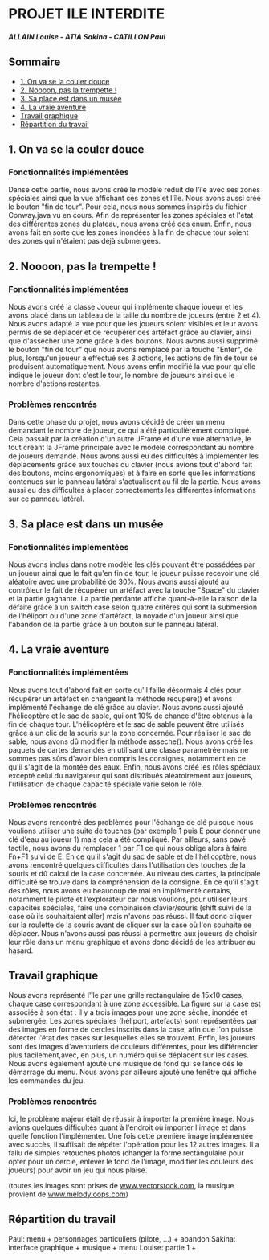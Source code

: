 PROJET ILE INTERDITE
========
##### ALLAIN Louise - ATIA Sakina - CATILLON Paul

## Sommaire
* [1. On va se la couler douce](#1.-On-va-se-la-couler-douce)
* [2. Noooon, pas la trempette !](#2.-Noooon,-pas-la-trempette-!)
* [3. Sa place est dans un musée](#3.-Sa-place-est-dans-un-musée)
* [4. La vraie aventure](#4.-La-vraie-aventure)
* [Travail graphique](#Travail-graphique)
* [Répartition du travail](#Répartition-du-travail)

## 1. On va se la couler douce

### Fonctionnalités implémentées

Danse cette partie, nous avons créé le modèle réduit de l'île avec ses zones spéciales ainsi que la vue affichant ces zones et l'île. Nous avons aussi créé le bouton "fin de tour". Pour cela, nous nous sommes inspirés du fichier Conway.java vu en cours. Afin de représenter les zones spéciales et l'état des différentes zones du plateau, nous avons créé des enum. Enfin, nous avons fait en sorte que les zones inondées à la fin de chaque tour soient des zones qui n'étaient pas déjà submergées.

## 2. Noooon, pas la trempette !

### Fonctionnalités implémentées

Nous avons créé la classe Joueur qui implémente chaque joueur et les avons placé dans un tableau de la taille du nombre de joueurs (entre 2 et 4). Nous avons adapté la vue pour que les joueurs soient visibles et leur avons permis de se déplacer et de récupérer des artéfact grâce au clavier, ainsi que d'assécher une zone grâce à des boutons. Nous avons aussi supprimé le bouton "fin de tour" que nous avons remplacé par la touche "Enter", de plus, lorsqu'un joueur a effectué ses 3 actions, les actions de fin de tour se produisent automatiquement. Nous avons enfin modifié la vue pour qu'elle indique le joueur dont c'est le tour, le nombre de joueurs ainsi que le nombre d'actions restantes.

### Problèmes rencontrés

Dans cette phase du projet, nous avons décidé de créer un menu demandant le nombre de joueur, ce qui a été particulièrement compliqué. Cela passait par la création d'un autre JFrame et d'une vue alternative, le tout créant la JFrame principale avec le modèle correspondant au nombre de joueurs demandé. Nous avons aussi eu des difficultés à implémenter les déplacements grâce aux touches du clavier (nous avions tout d'abord fait des boutons, moins ergonomiques) et à faire en sorte que les informations contenues sur le panneau latéral s'actualisent au fil de la partie. Nous avons aussi eu des difficultés à placer correctements les différentes informations sur ce panneau latéral.

## 3. Sa place est dans un musée

### Fonctionnalités implémentées

Nous avons inclus dans notre modèle les clés pouvant être possédées par un joueur ainsi que le fait qu'en fin de tour, le joueur puisse recevoir une clé aléatoire avec une probabilité de 30%. Nous avons aussi ajouté au contrôleur le fait de récupérer un artéfact avec la touche "Space" du clavier et la partie gagnante. La partie perdante affiche quant-à-elle la raison de la défaite grâce à un switch case selon quatre critères qui sont la submersion de l'héliport ou d'une zone d'artéfact, la noyade d'un joueur ainsi que l'abandon de la partie grâce à un bouton sur le panneau latéral.

## 4. La vraie aventure

### Fonctionnalités implémentées

Nous avons tout d'abord fait en sorte qu'il faille désormais 4 clés pour récupérer un artéfact en changeant la méthode recupere() et avons implémenté l'échange de clé grâce au clavier. 
Nous avons aussi ajouté l'hélicoptère et le sac de sable, qui ont 10% de chance d'être obtenus à la fin de chaque tour. L'hélicoptère et le sac de sable peuvent être utilisés grâce à un clic de la souris sur la zone concernée. Pour réaliser le sac de sable, nous avons dû modifier la méthode asseche(). 
Nous avons créé les paquets de cartes demandés en utilisant une classe paramétrée mais ne sommes pas sûrs d'avoir bien compris les consignes, notamment en ce qu'il s'agit de la montée des eaux.
Enfin, nous avons créé les rôles spéciaux excepté celui du navigateur qui sont distribués aléatoirement aux joueurs, l'utilisation de chaque capacité spéciale varie selon le rôle.

### Problèmes rencontrés

Nous avons rencontré des problèmes pour l'échange de clé puisque nous voulions utiliser une suite de touches (par exemple 1 puis E pour donner une clé d'eau au joueur 1) mais cela a été compliqué. Par ailleurs, sans pavé tactile, nous avons du remplacer 1 par F1 ce qui nous oblige alors à faire Fn+F1 suivi de E. 
En ce qu'il s'agit du sac de sable et de l'hélicoptère, nous avons rencontré quelques difficultés dans l'utilisation des touches de la souris et dû calcul de la case concernée. 
Au niveau des cartes, la principale difficulté se trouve dans la compréhension de la consigne.
En ce qu'il s'agit des rôles, nous avons eu beaucoup de mal en implémenté certains, notamment le pilote et l'explorateur car nous voulions, pour utiliser leurs capacités spéciales, faire une combinaison clavier/souris (shift suivi de la case où ils souhaitaient aller) mais n'avons pas réussi. Il faut donc cliquer sur la roulette de la souris avant de cliquer sur la case où l'on souhaite se déplacer. Nous n'avons aussi pas réussi à permettre aux joueurs de choisir leur rôle dans un menu graphique et avons donc décidé de les attribuer au hasard. 

## Travail graphique
Nous avons représenté l'île par une grille rectangulaire de 15x10 cases, chaque case correspondant à une zone accessible. La figure sur la case est associée à son état : il y a trois images pour une zone sèche, inondée et submergée. Les zones spéciales (héliport, artefacts) sont représentées par des images en forme de cercles inscrits dans la case, afin que l'on puisse détecter l'état des cases sur lesquelles elles se trouvent. Enfin, les joueurs sont des images d'aventuriers de couleurs différentes, pour les différencier plus facilement,avec, en plus, un numéro qui se déplacent sur les cases. 
Nous avons également ajouté une musique de fond qui se lance dès le démarrage du menu. Nous avons par ailleurs ajouté une fenêtre qui affiche les commandes du jeu.

### Problèmes rencontrés
Ici, le problème majeur était de réussir à importer la première image. Nous avions quelques difficultés quant à l'endroit où importer l'image et dans quelle fonction l'implémenter. Une fois cette première image implémentée avec succès, il suffisait de répéter l'opération pour les 12 autres images. Il a fallu de simples retouches photos (changer la forme rectangulaire pour opter pour un cercle, enlever le fond de l'image, modifier les couleurs des joueurs) pour avoir un jeu qui nous plaise.

(toutes les images sont prises de www.vectorstock.com, la musique provient de www.melodyloops.com)

## Répartition du travail
Paul: menu + personnages particuliers (pilote, ...) + abandon
Sakina: interface graphique + musique + menu
Louise: partie 1 + 
